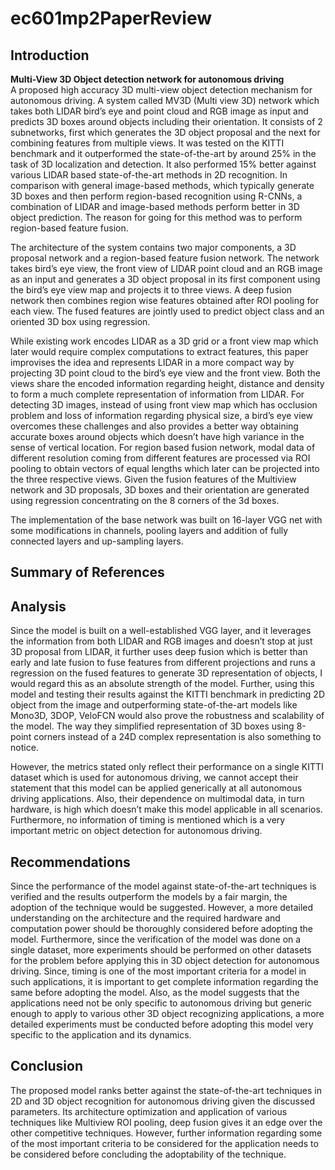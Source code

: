 # ec601mp2PaperReview

## Introduction
__Multi-View 3D Object detection network for autonomous driving__\
A proposed high accuracy 3D multi-view object detection mechanism for autonomous driving. A system called MV3D (Multi view 3D) network which takes both LIDAR bird’s eye and point cloud and RGB image as input and predicts 3D boxes around objects including their orientation. It consists of 2 subnetworks, first which generates the 3D object proposal and the next for combining features from multiple views. It was tested on the KITTI benchmark and it outperformed the state-of-the-art by around 25% in the task of 3D localization and detection. It also performed 15% better against various LIDAR based state-of-the-art methods in 2D recognition. 
In comparison with general image-based methods, which typically generate 3D boxes and then perform region-based recognition using R-CNNs, a combination of LIDAR and image-based methods perform better in 3D object prediction. The reason for going for this method was to perform region-based feature fusion. 

The architecture of the system contains two major components, a 3D proposal network and a region-based feature fusion network. The network takes bird’s eye view, the front view of LIDAR point cloud and an RGB image as an input and generates a 3D object proposal in its first component using the bird’s eye view map and projects it to three views. A deep fusion network then combines region wise features obtained after ROI pooling for each view. The fused features are jointly used to predict object class and an oriented 3D box using regression. 

While existing work encodes LIDAR as a 3D grid or a front view map which later would require complex computations to extract features, this paper improvises the idea and represents LIDAR in a more compact way by projecting 3D point cloud to the bird’s eye view and the front view. Both the views share the encoded information regarding height, distance and density to form a much complete representation of information from LIDAR.  For detecting 3D images, instead of using front view map which has occlusion problem and loss of information regarding physical size, a bird’s eye view overcomes these challenges and also provides a better way obtaining accurate boxes around objects which doesn’t have high variance in the sense of vertical location. 
For region based fusion network, modal data of different resolution coming from different features are processed via ROI pooling to obtain vectors of equal lengths which later can be projected into the three respective views. Given the fusion features of the Multiview network and 3D proposals, 3D boxes and their orientation are generated using regression concentrating on the 8 corners of the 3d boxes. 

The implementation of the base network was built on 16-layer VGG net with some modifications in channels, pooling layers and addition of fully connected layers and up-sampling layers. 

## Summary of References

## Analysis
Since the model is built on a well-established VGG layer, and it leverages the information from both LIDAR and RGB images and doesn’t stop at just 3D proposal from LIDAR, it further uses deep fusion which is better than early and late fusion to fuse features from different projections and runs a regression on the fused features to generate 3D representation of objects, I would regard this as an absolute strength of the model. Further, using this model and testing their results against the KITTI benchmark in predicting 2D object from the image and outperforming state-of-the-art models like Mono3D, 3DOP, VeloFCN would also prove the robustness and scalability of the model. The way they simplified representation of 3D boxes using 8-point corners instead of a 24D complex representation is also something to notice.

However, the metrics stated only reflect their performance on a single KITTI dataset which is used for autonomous driving, we cannot accept their statement that this model can be applied generically at all autonomous driving applications. Also, their dependence on multimodal data, in turn hardware, is high which doesn’t make this model applicable in all scenarios. Furthermore, no information of timing is mentioned which is a very important metric on object detection for autonomous driving. 

## Recommendations
Since the performance of the model against state-of-the-art techniques is verified and the results outperform the models by a fair margin, the adoption of the technique would be suggested. However, a more detailed understanding on the architecture and the required hardware and computation power should be thoroughly considered before adopting the model. Furthermore, since the verification of the model was done on a single dataset, more experiments should be performed on other datasets for the problem before applying this in 3D object detection for autonomous driving. Since, timing is one of the most important criteria for a model in such applications, it is important to get complete information regarding the same before adopting the model. Also, as the model suggests that the applications need not be only specific to autonomous driving but generic enough to apply to various other 3D object recognizing applications, a more detailed experiments must be conducted before adopting this model very specific to the application and its dynamics.

## Conclusion
The proposed model ranks better against the state-of-the-art techniques in 2D and 3D object recognition for autonomous driving given the discussed parameters. Its architecture optimization and application of various techniques like Multiview ROI pooling, deep fusion gives it an edge over the other competitive techniques. However, further information regarding some of the most important criteria to be considered for the application needs to be considered before concluding the adoptability of the technique. 
